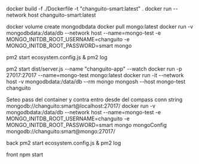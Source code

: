 docker build -f ./Dockerfile -t "changuito-smart:latest" .
docker run --network host changuito-smart:latest

docker volume create mongodbdata
docker pull mongo:latest
docker run -v mongodbdata:/data/db --network host --name=mongo-test -e MONGO_INITDB_ROOT_USERNAME=changuito -e MONGO_INITDB_ROOT_PASSWORD=smart mongo

pm2 start ecosystem.config.js & pm2 log

pm2 start dist/server.js --name "changuito-app" --watch
docker run -p 27017:27017 --name=mongo-test mongo:latest
docker run -it --network host -v mongodbdata:/data/db --rm mongo mongosh --host mongo-test changuito

Seteo pass del container y contra entro desde del compass conn string mongodb://changuito:smart@localhost:27017/
docker run -v mongodbdata:/data/db --network host --name=mongo-test -e MONGO_INITDB_ROOT_USERNAME=changuito -e MONGO_INITDB_ROOT_PASSWORD=smart mongo
mongoConfig mongodb://changuito:smart@mongo:27017/

back
pm2 start ecosystem.config.js & pm2 log

front
npm start
